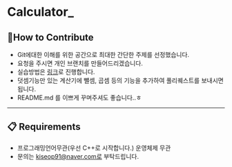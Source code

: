 # Calculator_
 
## 👏How to Contribute
 
- Git에대한 이해를 위한 공간으로 최대한 간단한 주제를 선정했습니다.  
- 요청을 주시면 개인 브랜치를 만들어드리겠습니다. 
- 실습방법은 [링크](https://www.youtube.com/watch?v=a5c9ku-_fok&list=LLT-svFvovQhCaUsGZm9ilug&index=2&t=0s)로 진행합니다.
- 덧셈기능만 있는 계산기에 뺄셈, 곱셈 등의 기능을 추가하여 풀리퀘스트를 보내시면 됩니다.  
- README.md 를 이쁘게 꾸며주셔도 좋습니다..ㅎ 
 ***
    
## 📋 Requirements 
  
- 프로그래밍언어무관(우선 C++로 시작합니다.) 운영체제 무관 
- 문의는 kiseop91@naver.com로 부탁드립니다.

